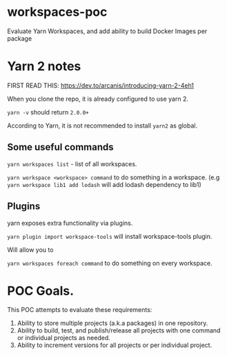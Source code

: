 # workspaces-poc
Evaluate Yarn Workspaces, and add ability to build Docker Images per package


# Yarn 2 notes

FIRST READ THIS: https://dev.to/arcanis/introducing-yarn-2-4eh1

When you clone the repo, it is already configured to use yarn 2.

`yarn -v` should return `2.0.0+`

According to Yarn, it is not recommended to install `yarn2` as global.

## Some useful commands

`yarn workspaces list` - list of all workspaces.

`yarn workspace <workspace> command` to do something in a workspace. (e.g `yarn workspace lib1 add lodash` will add lodash dependency to lib1)

## Plugins

yarn exposes extra functionality via plugins.

`yarn plugin import workspace-tools` will install workspace-tools plugin.

Will allow you to

`yarn workspaces foreach command` to do something on every workspace.


# POC Goals.

This POC attempts to evaluate these requirements:

1. Ability to store multiple projects (a.k.a packages) in one repository.
2. Ability to build, test, and publish/release all projects with one command or individual projects as needed.
3. Ability to increment versions for all projects or per individual project.
